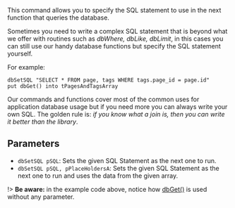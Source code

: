 This command allows you to specify the SQL statement to use in the next function that queries the database.

Sometimes you need to write a complex SQL statement that is beyond what we offer with routines such as _dbWhere, dbLike, dbLimit_, in this cases you can still use our handy database functions but specify the SQL statement yourself. 

For example:

~~~
dbSetSQL "SELECT * FROM page, tags WHERE tags.page_id = page.id" 
put dbGet() into tPagesAndTagsArray 
~~~

Our commands and functions cover most of the common uses for application database usage
but if you need more you can always write your own SQL. The golden rule is: _if you know what a join is, then you can write it better than the library_.

## Parameters
* `dbSetSQL pSQL`: Sets the given SQL Statement as the next one to run.
* `dbSetSQL pSQL, pPlaceHoldersA`: Sets the given SQL Statement as the next one to run and uses the data from the given array.

!> **Be aware:** in the example code above, notice how [dbGet()](api/dbGet.md) is used without any parameter.